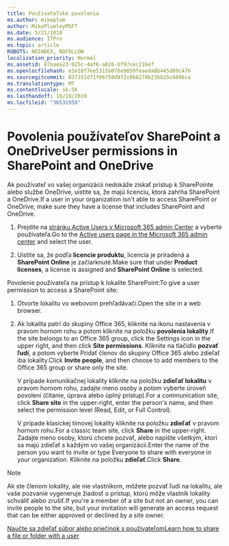 ```yaml
---
title: Používateľské povolenia
ms.author: mikeplum
author: MikePlumleyMSFT
ms.date: 5/21/2018
ms.audience: ITPro
ms.topic: article
ROBOTS: NOINDEX, NOFOLLOW
localization_priority: Normal
ms.assetid: 67aaea23-025c-4af6-a826-bf97cec216ef
ms.openlocfilehash: e3e18f7ee5315b076e9059feaeda8b445d89c476
ms.sourcegitcommit: 037331d71f06750d972c0b6278b23bb15c4806ca
ms.translationtype: MT
ms.contentlocale: sk-SK
ms.lasthandoff: 10/18/2019
ms.locfileid: "36531950"
---
```

# <a name="user-permissions-in-sharepoint-and-onedrive"></a><span data-ttu-id="01cb9-102">Povolenia používateľov SharePoint a OneDrive</span><span class="sxs-lookup"><span data-stu-id="01cb9-102">User permissions in SharePoint and OneDrive</span></span>

<span data-ttu-id="01cb9-103">Ak používateľ vo vašej organizácii nedokáže získať prístup k SharePointe alebo službe OneDrive, uistite sa, že majú licenciu, ktorá zahŕňa SharePoint a OneDrive.</span><span class="sxs-lookup"><span data-stu-id="01cb9-103">If a user in your organization isn't able to access SharePoint or OneDrive, make sure they have a license that includes SharePoint and OneDrive.</span></span> 
  
1. <span data-ttu-id="01cb9-104">Prejdite na [stránku Active Users v Microsoft 365 admin Center](https://portal.office.com/adminportal/home#/users) a vyberte používateľa.</span><span class="sxs-lookup"><span data-stu-id="01cb9-104">Go to the [Active users page in the Microsoft 365 admin center](https://portal.office.com/adminportal/home#/users) and select the user.</span></span> 
    
2. <span data-ttu-id="01cb9-105">Uistite sa, že podľa **licencie produktu**, licencia je priradená a **SharePoint Online** je začiarknuté.</span><span class="sxs-lookup"><span data-stu-id="01cb9-105">Make sure that under **Product licenses**, a license is assigned and **SharePoint Online** is selected.</span></span> 
    
 <span data-ttu-id="01cb9-106">Povolenie používateľa na prístup k lokalite SharePoint:</span><span class="sxs-lookup"><span data-stu-id="01cb9-106">To give a user permission to access a SharePoint site:</span></span> 
  
1. <span data-ttu-id="01cb9-107">Otvorte lokalitu vo webovom prehľadávači.</span><span class="sxs-lookup"><span data-stu-id="01cb9-107">Open the site in a web browser.</span></span>
    
2. <span data-ttu-id="01cb9-108">Ak lokalita patrí do skupiny Office 365, kliknite na ikonu nastavenia v pravom hornom rohu a potom kliknite na položku **povolenia lokality**.</span><span class="sxs-lookup"><span data-stu-id="01cb9-108">If the site belongs to an Office 365 group, click the Settings icon in the upper right, and then click **Site permissions**.</span></span> <span data-ttu-id="01cb9-109">Kliknite na tlačidlo **pozvať ľudí**, a potom vyberte Pridať členov do skupiny Office 365 alebo zdieľať iba lokality.</span><span class="sxs-lookup"><span data-stu-id="01cb9-109">Click **Invite people**, and then choose to add members to the Office 365 group or share only the site.</span></span> 
    
    <span data-ttu-id="01cb9-110">V prípade komunikačnej lokality kliknite na položku **zdieľať lokalitu** v pravom hornom rohu, zadajte meno osoby a potom vyberte úroveň povolení (čítanie, úprava alebo úplný prístup).</span><span class="sxs-lookup"><span data-stu-id="01cb9-110">For a communication site, click **Share site** in the upper-right, enter the person's name, and then select the permission level (Read, Edit, or Full Control).</span></span> 
    
    <span data-ttu-id="01cb9-111">V prípade klasickej tímovej lokality kliknite na položku **zdieľať** v pravom hornom rohu.</span><span class="sxs-lookup"><span data-stu-id="01cb9-111">For a classic team site, click **Share** in the upper-right.</span></span> <span data-ttu-id="01cb9-112">Zadajte meno osoby, ktorú chcete pozvať, alebo napíšte všetkým, ktorí sa majú zdieľať s každým vo vašej organizácii.</span><span class="sxs-lookup"><span data-stu-id="01cb9-112">Enter the name of the person you want to invite or type Everyone to share with everyone in your organization.</span></span> <span data-ttu-id="01cb9-113">Kliknite na položku **zdieľať**.</span><span class="sxs-lookup"><span data-stu-id="01cb9-113">Click **Share**.</span></span>
    
> [!NOTE]
> <span data-ttu-id="01cb9-114">Ak ste členom lokality, ale nie vlastníkom, môžete pozvať ľudí na lokalitu, ale vaše pozvanie vygeneruje žiadosť o prístup, ktorú môže vlastník lokality schváliť alebo zrušiť.</span><span class="sxs-lookup"><span data-stu-id="01cb9-114">If you're a member of a site but not an owner, you can invite people to the site, but your invitation will generate an access request that can be either approved or declined by a site owner.</span></span> 
  
[<span data-ttu-id="01cb9-115">Naučte sa zdieľať súbor alebo priečinok s používateľom</span><span class="sxs-lookup"><span data-stu-id="01cb9-115">Learn how to share a file or folder with a user</span></span>](https://go.microsoft.com/fwlink/?linkid=533408)
  

